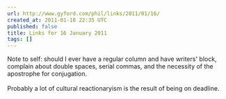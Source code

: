 ```yaml
---
url: http://www.gyford.com/phil/links/2011/01/16/
created_at: 2011-01-18 22:35 UTC
published: false
title: Links for 16 January 2011
tags: []
---
```


Note to self: should I ever have a regular column and have writers' block, complain about double spaces, serial commas, and the necessity of the apostrophe for conjugation.<br><br>Probably a lot of cultural reactionaryism is the result of being on deadline.

